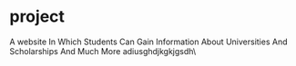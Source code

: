 # project
A website In Which Students Can Gain Information About Universities And Scholarships And Much More
adiusghdjkgkjgsdh\
